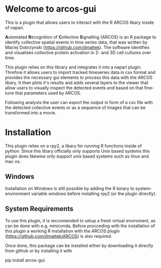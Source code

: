 # Welcome to arcos-gui

This is a plugin that allows users to interact with the R ARCOS libary inside of napari.

**A**utomated **R**ecognition of **C**ollective **S**ignalling (ARCOS) is an R package to identify collective spatial events in time series data,
that was written by Maciej Dobrzynski (https://github.com/dmattek).
The software identifies and visualises collective protein activation in 2- and 3D cell cultures over time.

This plugin relies on this library and integrates it into a napari plugin. Threfore it allows users to import tracked timeseries data in csv format and provides
the necessary gui elements to process this data with the ARCOS libary. It then plots it's results and adds several layers to the viewer that
allow users to visually inspect the detected events and based on that fine-tune that parameters used by ARCOS.

Following analysis the user can export the output in form of a csv file with the detected collective events or as a sequence of Images that can be transformed into a movie.

# Installation

This plugin relies on a rpy2, a libary for running R functions inside of python. Since this libary officially only supports Unix based systems this plugin does likewise only support unix based systems such as linux and mac os.

## Windows

Installation on Windows is still possible by adding the R binary to
system-environment variable windows before installing rpy2 (or the plugin directly).

## System Requirements

To use this plugin, it is reccomended to setup a fresh virtual enviroment, as can be done with e.g. miniconda. Before procceding with the installation of this plugin a working R installation with the ARCOS plugin (https://github.com/dmattek/ARCOS) is also required.

Once done, this package can be installed either by downloading it directly from github or by installing it with

pip install arcos-gui.
